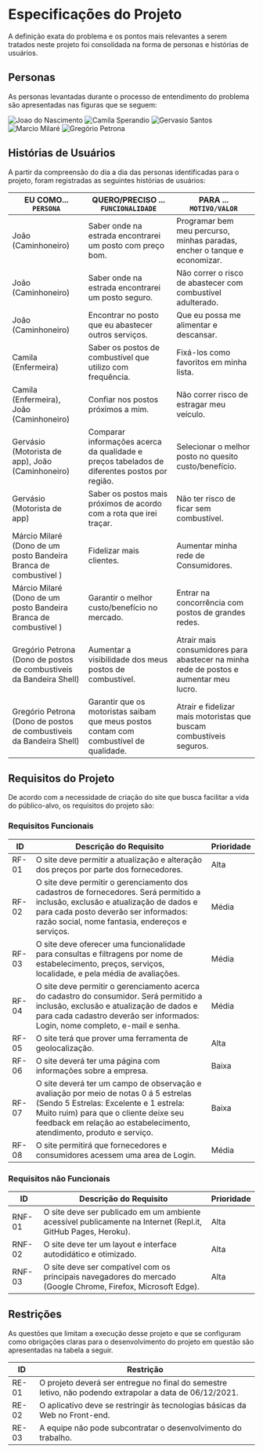 # Especificações do Projeto

A definição exata do problema e os pontos mais relevantes a serem tratados neste projeto foi consolidada na forma de personas e histórias de usuários. 

## Personas

As personas levantadas durante o processo de entendimento do problema são apresentadas nas figuras que se seguem:

![Joao do Nascimento](https://user-images.githubusercontent.com/90812412/134389018-82197b8d-51f9-4f74-a96b-7dd101da4366.png)
![Camila Sperandio](https://user-images.githubusercontent.com/90812412/134389170-2c799b47-23ed-4b20-9f0d-fd6037de50bc.png)
![Gervasio Santos](https://user-images.githubusercontent.com/90812412/134388730-a030a3c1-f01b-47de-8c61-f275abba6f34.png)
![Marcio Milaré](https://user-images.githubusercontent.com/90812412/134788816-856b9d86-9d74-4131-bd38-d75c9e926a4c.png)
![Gregório Petrona](https://user-images.githubusercontent.com/90812412/134788817-eef79835-daac-4da4-98c5-7275ab8b9878.png)



## Histórias de Usuários

A partir da compreensão do dia a dia das personas identificadas para o projeto, foram registradas as seguintes histórias de usuários:

|EU COMO... `PERSONA`| QUERO/PRECISO ... `FUNCIONALIDADE` |PARA ... `MOTIVO/VALOR`                 |
|--------------------|------------------------------------|----------------------------------------|
|João (Caminhoneiro)  | Saber onde na estrada encontrarei um posto com preço bom. | Programar bem meu percurso, minhas paradas, encher o tanque e economizar.  |
|João (Caminhoneiro)  | Saber onde na estrada encontrarei um posto seguro. |Não correr o risco de abastecer com combustível adulterado. |
|João (Caminhoneiro)  | Encontrar no posto que eu abastecer outros serviços.| Que eu possa me alimentar e descansar.|
|Camila (Enfermeira)  | Saber os postos de combustível que utilizo com frequência.	| Fixá-los como favoritos em minha lista. |
|Camila (Enfermeira), João (Caminhoneiro) | Confiar nos postos próximos a mim. |	Não correr risco de estragar meu veículo. |
|Gervásio (Motorista de app), João (Caminhoneiro) |	Comparar informações acerca da qualidade e preços tabelados de diferentes postos por região.	| Selecionar o melhor posto no quesito custo/benefício. |
|Gervásio (Motorista de app)	| Saber os postos mais próximos de acordo com a rota que irei traçar. |	Não ter risco de ficar sem combustível. |
|Márcio Milaré (Dono de um posto Bandeira Branca de combustivel ) |	Fidelizar mais clientes. |	Aumentar minha rede de Consumidores. |
|Márcio Milaré (Dono de um posto Bandeira Branca de combustivel ) | Garantir o melhor custo/benefício no mercado.	| Entrar na concorrência com postos de grandes redes. |
|Gregório Petrona (Dono de postos de combustiveis da Bandeira Shell) |	Aumentar a visibilidade dos meus postos de combustível. |	Atrair mais consumidores para abastecer na minha rede de postos e aumentar meu lucro. |
Gregório Petrona (Dono de postos de combustiveis da Bandeira Shell) | Garantir que os motoristas saibam que meus postos contam com combustível de qualidade. | Atrair e fidelizar mais motoristas que buscam combustíveis seguros. |


## Requisitos do Projeto

De acordo com a necessidade de criação do site que busca facilitar a vida do público-alvo, os requisitos do projeto são:

### Requisitos Funcionais

|ID    | Descrição do Requisito  | Prioridade |
|------|-----------------------------------------|----|
|RF-01 |	O site deve permitir a atualização e alteração dos preços por parte dos fornecedores. |	Alta |
|RF-02	| O site deve permitir o gerenciamento dos cadastros de fornecedores. Será permitido a inclusão, exclusão e atualização de dados e para cada posto deverão ser informados: razão social, nome fantasia, endereços e serviços.  |	Média |
|RF-03	| O site deve oferecer uma funcionalidade para consultas e filtragens por nome de estabelecimento, preços, serviços, localidade, e pela média de avaliações.	| Média |
|RF-04	| O site deve permitir o gerenciamento acerca do cadastro do consumidor. Será permitido a inclusão, exclusão e atualização de dados e para cada cadastro deverão ser informados: Login, nome completo, e-mail e senha. 	| Média |
|RF-05	| O site terá que prover uma ferramenta de geolocalização.	| Alta |
|RF-06	| O site deverá ter uma página com informações sobre a empresa.	| Baixa |
|RF-07	| O site deverá ter um campo de observação e avaliação por meio de notas 0 á 5 estrelas (Sendo 5 Estrelas: Excelente e 1 estrela: Muito ruim) para que o cliente deixe seu feedback em relação ao estabelecimento, atendimento, produto e serviço.	 | Baixa |
|RF-08	| O site permitirá que fornecedores e consumidores acessem uma area de Login.|	Média |



### Requisitos não Funcionais

|ID     | Descrição do Requisito  |Prioridade |
|-------|-------------------------|----|
|RNF-01 | 	O site deve ser publicado em um ambiente acessível publicamente na Internet (Repl.it, GitHub Pages, Heroku). |	Alta |
|RNF-02	| O site deve ter um layout e interface autodidático e otimizado. | Alta |
|RNF-03 |	O site deve ser compatível com os principais navegadores do mercado (Google Chrome, Firefox, Microsoft Edge).	| Alta |


## Restrições

As questões que limitam a execução desse projeto e que se configuram como obrigações claras para o desenvolvimento do projeto em questão são apresentadas na tabela a seguir.

|ID| Restrição                                             |
|--|-------------------------------------------------------|
|RE-01 |	O projeto deverá ser entregue no final do semestre letivo, não podendo extrapolar a data de 06/12/2021. |
|RE-02 |	O aplicativo deve se restringir às tecnologias básicas da Web no Front-end. |
|RE-03 |	A equipe não pode subcontratar o desenvolvimento do trabalho. |
